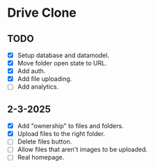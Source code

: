 # Drive Clone

## TODO

- [x] Setup database and datamodel.
- [x] Move folder open state to URL.
- [x] Add auth.
- [x] Add file uploading.
- [ ] Add analytics.

## 2-3-2025

- [x] Add "ownership" to files and folders.
- [x] Upload files to the right folder.
- [ ] Delete files button.
- [ ] Allow files that aren't images to be uploaded.
- [ ] Real homepage.
